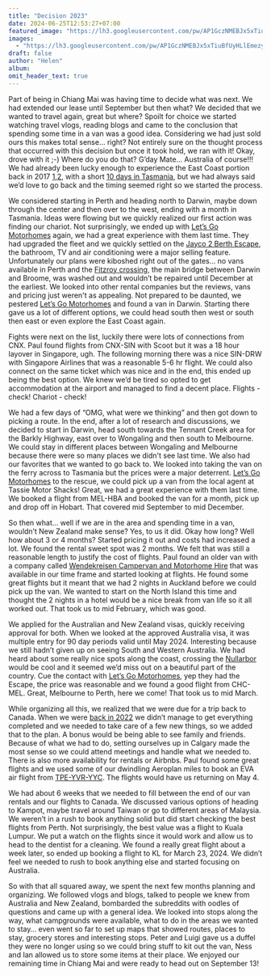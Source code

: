 ```yaml
---
title: "Decision 2023"
date: 2024-06-25T12:53:27+07:00
featured_image: "https://lh3.googleusercontent.com/pw/AP1GczNMEBJx5xTiuBfUyHLlEmezyznqMgt1VvZrS97gzrPoNpO5BN3maqnwTfPPWZo32hZJk8CQ4ZzrcDnQamCwC0Fb28qH68J9sVmokNFDvoxz4DmO0A0iG-cb093ojV8XDUbjxg3P1PbXPZqz3qxeKlO6SQ=w1196-h897-s-no?authuser=0"
images:
  - "https://lh3.googleusercontent.com/pw/AP1GczNMEBJx5xTiuBfUyHLlEmezyznqMgt1VvZrS97gzrPoNpO5BN3maqnwTfPPWZo32hZJk8CQ4ZzrcDnQamCwC0Fb28qH68J9sVmokNFDvoxz4DmO0A0iG-cb093ojV8XDUbjxg3P1PbXPZqz3qxeKlO6SQ=w1196-h897-s-no?authuser=0"
draft: false
author: "Helen"
album: 
omit_header_text: true
---
```

Part of being in Chiang Mai was having time to decide what was next. We had extended our lease until September but then what?  We decided that we wanted to travel again, great but where? Spoilt for choice we started watching travel vlogs, reading blogs and came to the conclusion that spending some time in a van was a good idea. Considering we had just sold ours this makes total sense… right? Not entirely sure on the thought process that occurred with this decision but once it took hold, we ran with it! Okay, drove with it ;-) Where do you do that? G’day Mate… Australia of course!!!  We had already been lucky enough to experience the East Coast portion back in 2017 [1](/travels/australia-brisbane-to-daintree/),[2](/travels/australia-daintree-to-melbourne/), with a short [10 days in Tasmania](/travels/tasmania/), but we had always said we’d love to go back and the timing seemed right so we started the process.

We considered starting in Perth and heading north to Darwin, maybe down through the center and then over to the west, ending with a month in Tasmania. Ideas were flowing but we quickly realized our first action was finding our chariot. Not surprisingly, we ended up with [Let’s Go Motorhomes](https://www.letsgomotorhomes.com.au/) again, we had a great experience with them last time. They had upgraded the fleet and we quickly settled on the [Jayco 2 Berth Escape](https://www.letsgomotorhomes.com.au/vehicles/campervans/jayco-2-escape/), the bathroom, TV and air conditioning were a major selling feature. Unfortunately our plans were kiboshed right out of the gates… no vans available in Perth and the [Fitzroy crossing](https://en.wikipedia.org/wiki/Fitzroy_Crossing,_Western_Australia), the main bridge between Darwin and Broome, was washed out and wouldn’t be repaired until December at the earliest. We looked into other rental companies but the reviews, vans and pricing just weren't as appealing. Not prepared to be daunted, we pestered [Let’s Go Motorhomes](https://www.letsgomotorhomes.com.au/) and found a van in Darwin. Starting there gave us a lot of different options, we could head south then west or south then east or even explore the East Coast again.

Fights were next on the list, luckily there were lots of connections from CNX. Paul found flights from CNX-SIN with Scoot but it was a 18 hour layover in Singapore, ugh. The following morning there was a nice SIN-DRW with Singapore Airlines that was a reasonable 5-6 hr flight. We could also connect on the same ticket which was nice and in the end, this ended up being the best option. We knew we’d be tired so opted to get accommodation at the airport and managed to find a decent place. Flights - check! Chariot - check! 

We had a few days of “OMG, what were we thinking” and then got down to picking a route. In the end, after a lot of research and discussions, we decided to start in Darwin, head south towards the Tennant Creek area for the Barkly Highway, east over to Wongaling and then south to Melbourne. We could stay in different places between Wongaling and Melbourne because there were so many places we didn't see last time. We also had our favorites that we wanted to go back to. We looked into taking the van on the ferry across to Tasmania but the prices were a major deterrent. [Let’s Go Motorhomes](https://www.letsgomotorhomes.com.au/) to the rescue, we could pick up a van from the local agent at Tassie Motor Shacks! Great, we had a great experience with them last time. We booked a flight from MEL-HBA and booked the van for a month, pick up and drop off in Hobart. That covered mid September to mid December. 

So then what… well if we are in the area and spending time in a van, wouldn’t New Zealand make sense? Yes, to us it did. Okay how long? Well how about 3 or 4 months? Started pricing it out and costs had increased a lot. We found the rental sweet spot was 2 months. We felt that was still a reasonable length to justify the cost of flights. Paul found an older van with a company called [Wendekreisen Campervan and Motorhome Hire](https://www.wendekreisen.co.nz/campervans/campervan.aspx?VehID=48) that was available in our time frame and started looking at flights. He found some great flights but it meant that we had 2 nights in Auckland before we could pick up the van. We wanted to start on the North Island this time and thought the 2 nights in a hotel would be a nice break from van life so it all worked out.  That took us to mid February, which was good.

We applied for the Australian and New Zealand visas, quickly receiving approval for both. When we looked at the approved Australia visa, it was multiple entry for 90 day periods valid until May 2024. Interesting because we still hadn’t given up on seeing South and Western Australia. We had heard about some really nice spots along the coast, crossing the [Nullarbor](https://en.wikipedia.org/wiki/Nullarbor_Plain) would be cool and it seemed we’d miss out on a beautiful part of the country. Cue the contact with [Let’s Go Motorhomes](https://www.letsgomotorhomes.com.au/), yep they had the Escape, the price was reasonable and we found a good flight from CHC-MEL. Great, Melbourne to Perth, here we come! That took us to mid March. 

While organizing all this, we realized that we were due for a trip back to Canada. When we were [back in 2022](/travels/calgary-summer-2022/) we didn’t manage to get everything completed and we needed to take care of a few new things, so we added that to the plan. A bonus would be being able to see family and friends. Because of what we had to do, setting ourselves up in Calgary made the most sense so we could attend meetings and handle what we needed to. There is also more availability for rentals or Airbnbs. Paul found some great flights and we used some of our dwindling Aeroplan miles to book an EVA air flight from [TPE-YVR-YYC](http://www.gcmap.com/mapui?P=TPE-YVR-YYC%0D%0A&DU=mi&SU=kts&RS=best). The flights would have us returning on May 4. 

We had about 6 weeks that we needed to fill between the end of our van rentals and our flights to Canada. We discussed various options of heading to Kampot, maybe travel around Taiwan or go to different areas of Malaysia. We weren’t in a rush to book anything solid but did start checking the best flights from Perth. Not surprisingly, the best value was a flight to Kuala Lumpur. We put a watch on the flights since it would work and allow us to head to the dentist for a cleaning. We found a really great flight about a week later, so ended up booking a flight to KL for March 23, 2024. We didn’t feel we needed to rush to book anything else and started focusing on Australia.  

So with that all squared away, we spent the next few months planning and organizing. We followed vlogs and blogs, talked to people we knew from Australia and New Zealand, bombarded the subreddits with oodles of questions and came up with a general idea. We looked into stops along the way, what campgrounds were available, what to do in the areas we wanted to stay…  even went so far to set up maps that showed routes, places to stay, grocery stores and interesting stops. Peter and Luigi gave us a duffel they were no longer using so we could bring stuff to kit out the van, Ness and Ian allowed us to store some items at their place. We enjoyed our remaining time in Chiang Mai and were ready to head out on September 13! 
